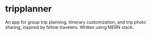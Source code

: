 # tripplanner
An app for group trip planning, itinerary customization, and trip photo sharing, inspired by fellow travelers. Written using MERN stack.
